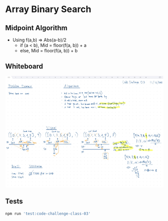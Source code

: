 # Array Binary Search

## Midpoint Algorithm

- Using f(a,b) => Abs(a-b)/2
  - if (a < b), Mid = floor(f(a, b)) + a
  - else, Mid = floor(f(a, b)) + b

## Whiteboard

![Whiteboard](docs/images/whiteboard.jpg)

## Tests

``` bash
npm run 'test:code-challenge-class-03'
```

